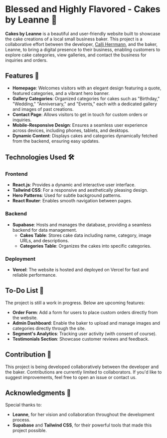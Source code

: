 # Blessed and Highly Flavored - Cakes by Leanne 🍰

**Cakes by Leanne** is a beautiful and user-friendly website built to showcase the cake creations of a local small business baker. This project is a collaborative effort between the developer, [Calli Herrmann](https://github.com/CaliHam), and the baker, Leanne, to bring a digital presence to their business, enabling customers to explore cake categories, view galleries, and contact the business for inquiries and orders.

## Features 🚀

- **Homepage**: Welcomes visitors with an elegant design featuring a quote, featured categories, and a vibrant hero banner.
- **Gallery Categories**: Organized categories for cakes such as "Birthday," "Wedding," "Anniversary," and "Events," each with a dedicated gallery and images of past creations.
- **Contact Page**: Allows visitors to get in touch for custom orders or inquiries.
- **Mobile-Responsive Design**: Ensures a seamless user experience across devices, including phones, tablets, and desktops.
- **Dynamic Content**: Displays cakes and categories dynamically fetched from the backend, ensuring easy updates.

## Technologies Used 🛠️

### **Frontend**
- **React.js**: Provides a dynamic and interactive user interface.
- **Tailwind CSS**: For a responsive and aesthetically pleasing design.
- **Hero Patterns**: Used for subtle background patterns.
- **React Router**: Enables smooth navigation between pages.

### **Backend**
- **Supabase**: Hosts and manages the database, providing a seamless backend for data management.
  - **Cakes Table**: Stores cake data including name, category, image URLs, and descriptions.
  - **Categories Table**: Organizes the cakes into specific categories.

### **Deployment**
- **Vercel**: The website is hosted and deployed on Vercel for fast and reliable performance.

## To-Do List 📝

The project is still a work in progress. Below are upcoming features:
- **Order Form**: Add a form for users to place custom orders directly from the website.
- **Admin Dashboard**: Enable the baker to upload and manage images and categories directly through the site.
- **Segment's Analytics**: Tracking user activity (with consent of course).
- **Testimonials Section**: Showcase customer reviews and feedback.

## Contribution 🤝

This project is being developed collaboratively between the developer and the baker. Contributions are currently limited to collaborators. If you'd like to suggest improvements, feel free to open an issue or contact us.

## Acknowledgments 💖

Special thanks to:
- **Leanne**, for her vision and collaboration throughout the development process.
- **Supabase** and **Tailwind CSS**, for their powerful tools that made this project possible.
